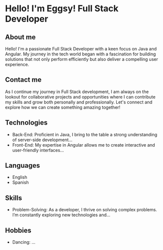 # Hello! I'm Eggsy! Full Stack Developer
## About me
Hello! I'm a passionate Full Stack Developer with a keen focus on Java and Angular. My journey in the tech world began with a fascination for building solutions that not only perform efficiently but also deliver a compelling user experience.
## Contact me
As I continue my journey in Full Stack development, I am always on the lookout for collaborative projects and opportunities where I can contribute my skills and grow both personally and professionally. Let's connect and explore how we can create something amazing together!
## Technologies
- Back-End: Proficient in Java, I bring to the table a strong understanding of server-side development...
- Front-End: My expertise in Angular allows me to create interactive and user-friendly interfaces...
## Languages
* English
* Spanish
## Skills
- Problem-Solving: As a developer, I thrive on solving complex problems. I’m constantly exploring new technologies and...
## Hobbies
- Dancing: ...